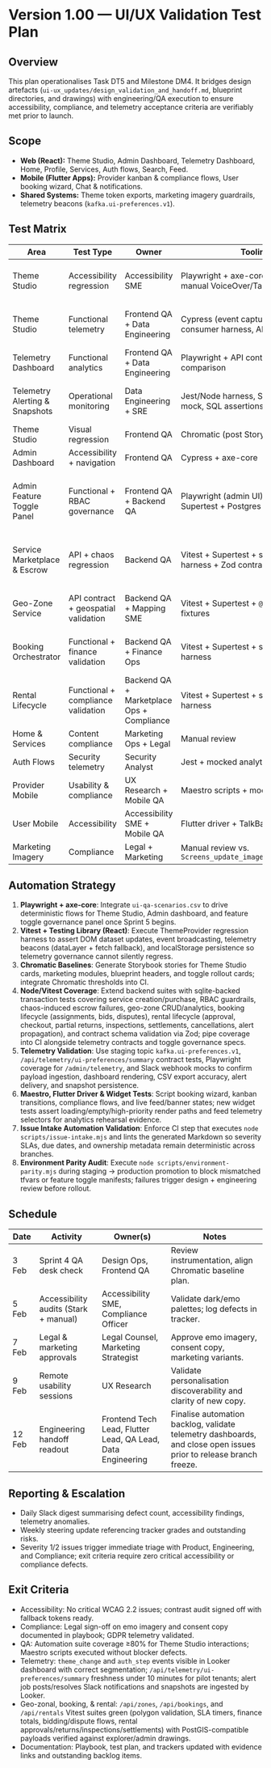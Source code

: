 # Version 1.00 — UI/UX Validation Test Plan

## Overview
This plan operationalises Task DT5 and Milestone DM4. It bridges design artefacts (`ui-ux_updates/design_validation_and_handoff.md`, blueprint directories, and drawings) with engineering/QA execution to ensure accessibility, compliance, and telemetry acceptance criteria are verifiably met prior to launch.

## Scope
- **Web (React):** Theme Studio, Admin Dashboard, Telemetry Dashboard, Home, Profile, Services, Auth flows, Search, Feed.
- **Mobile (Flutter Apps):** Provider kanban & compliance flows, User booking wizard, Chat & notifications.
- **Shared Systems:** Theme token exports, marketing imagery guardrails, telemetry beacons (`kafka.ui-preferences.v1`).

## Test Matrix
| Area | Test Type | Owner | Tooling | Acceptance Criteria |
| --- | --- | --- | --- | --- |
| Theme Studio | Accessibility regression | Accessibility SME | Playwright + axe-core (Sprint 5), manual VoiceOver/TalkBack | `PreferenceChangeAnnouncer` announces theme/density/contrast changes; focus outlines meet contrast thresholds documented in `Screen_update_Screen_colours.md`. |
| Theme Studio | Functional telemetry | Frontend QA + Data Engineering | Cypress (event capture), Kafka consumer harness, API contract tests | `fixnado:theme-change` event and beacon payload include theme/density/contrast/marketingVariant/tenantId/role/locale; `/api/telemetry/ui-preferences/summary` returns aggregated counts with latestEventAt freshness < 10m. |
| Telemetry Dashboard | Functional analytics | Frontend QA + Data Engineering | Playwright + API contract tests + CSV comparison | Summary cards, trend chart, and breakdown panels match `/api/telemetry/ui-preferences/summary`; CSV export mirrors payload; stale warning triggers when latestEventAt > 120m. |
| Telemetry Alerting & Snapshots | Operational monitoring | Data Engineering + SRE | Jest/Node harness, Slack webhook mock, SQL assertions | Alert job triggers Slack message when freshness ≥120m or emo share <10% (≥50 events), suppresses duplicates, and persists `ui_preference_telemetry_snapshot` rows with governed payload JSON. |
| Theme Studio | Visual regression | Frontend QA | Chromatic (post Storybook uplift) | Snapshot deltas below 0.2% threshold across light/dark/emo variants. |
| Admin Dashboard | Accessibility + navigation | Frontend QA | Cypress + axe-core | Widget tab order matches `Dashboard Organisation.md`; compliance export button accessible and gated. |
| Admin Feature Toggle Panel | Functional + RBAC governance | Frontend QA + Backend QA | Playwright (admin UI) + Vitest + Supertest + Postgres test container | Feature lifecycle actions (create, stage, graduate, retire) persist to PostGIS-backed store, enforce rollout windows, emit audit events, and honour RBAC — viewers blocked from mutations, auditors receive read-only export. Toggle propagation webhooks acknowledged within 5s and retries logged. |
| Service Marketplace & Escrow | API + chaos regression | Backend QA | Vitest + Supertest + sqlite transaction harness + Zod contracts | Purchase flow persists order + escrow atomically, rejects unauthorised buyers, validates currency overrides, and rolls back cleanly when escrow persistence fails; response schema validated against consumer contract to prevent payload drift. |
| Geo-Zone Service | API contract + geospatial validation | Backend QA + Mapping SME | Vitest + Supertest + `@turf/turf` fixtures | `/api/zones` enforces GeoJSON validity, computes centroid/bounding box within tolerance of `website_drawings.md`, and snapshot endpoint persists analytics payloads with sample size metadata. |
| Booking Orchestrator | Functional + finance validation | Backend QA + Finance Ops | Vitest + Supertest + sqlite + finance harness | Booking creation honours SLA targets, assignments update status/metadata, bidding lifecycle persists revision/audit logs, finance totals respect commission/tax rate configuration, and dispute endpoint transitions status + captures audit trail. |
| Rental Lifecycle | Functional + compliance validation | Backend QA + Marketplace Ops + Compliance | Vitest + Supertest + sqlite + file fixture harness | `/api/rentals` covers approval, checkout, partial/full returns, inspection checkpoints, settlement, cancellation, alert propagation, and deposit adjustments with audit metadata. Inspection uploads validated, overdue alerts raised, and ledger reconciliation triggered without orphaned holds. |
| Home & Services | Content compliance | Marketing Ops + Legal | Manual review | Copy matches `Home page text.md`, disclaimers present, consent CTA routes to flagged flows. |
| Auth Flows | Security telemetry | Security Analyst | Jest + mocked analytics pipeline | `auth_step` telemetry hashed email and includes locale/timezone metadata; no plaintext PII. |
| Provider Mobile | Usability & compliance | UX Research + Mobile QA | Maestro scripts + moderated study | 90% task success for kanban transitions; compliance gating mirrors `provider_app_wireframe_changes.md`. |
| User Mobile | Accessibility | Accessibility SME + Mobile QA | Flutter driver + TalkBack session | Booking stepper voice guidance matches script; chat composer accessible. |
| Marketing Imagery | Compliance | Legal + Marketing | Manual review vs. `Screens_update_images_and_vectors.md` | Emo imagery approved and recorded; seasonal overlays follow guardrails. |

## Automation Strategy
1. **Playwright + axe-core**: Integrate `ui-qa-scenarios.csv` to drive deterministic flows for Theme Studio, Admin dashboard, and feature toggle governance panel once Sprint 5 begins.
2. **Vitest + Testing Library (React)**: Execute ThemeProvider regression harness to assert DOM dataset updates, event broadcasting, telemetry beacons (dataLayer + fetch fallback), and localStorage persistence so telemetry governance cannot silently regress.
3. **Chromatic Baselines**: Generate Storybook stories for Theme Studio cards, marketing modules, blueprint headers, and toggle rollout cards; integrate Chromatic thresholds into CI.
4. **Node/Vitest Coverage**: Extend backend suites with sqlite-backed transaction tests covering service creation/purchase, RBAC guardrails, chaos-induced escrow failures, geo-zone CRUD/analytics, booking lifecycle (assignments, bids, disputes), rental lifecycle (approval, checkout, partial returns, inspections, settlements, cancellations, alert propagation), and contract schema validation via Zod; pipe coverage into CI alongside telemetry contracts and toggle governance specs.
5. **Telemetry Validation**: Use staging topic `kafka.ui-preferences.v1`, `/api/telemetry/ui-preferences/summary` contract tests, Playwright coverage for `/admin/telemetry`, and Slack webhook mocks to confirm payload ingestion, dashboard rendering, CSV export accuracy, alert delivery, and snapshot persistence.
6. **Maestro, Flutter Driver & Widget Tests**: Script booking wizard, kanban transitions, compliance flows, and live feed/banner states; new widget tests assert loading/empty/high-priority render paths and feed telemetry selectors for analytics rehearsal evidence.
7. **Issue Intake Automation Validation**: Enforce CI step that executes `node scripts/issue-intake.mjs` and lints the generated Markdown so severity SLAs, due dates, and ownership metadata remain deterministic across branches.
8. **Environment Parity Audit**: Execute `node scripts/environment-parity.mjs` during staging → production promotion to block mismatched tfvars or feature toggle manifests; failures trigger design + engineering review before rollout.

## Schedule
| Date | Activity | Owner(s) | Notes |
| --- | --- | --- | --- |
| 3 Feb | Sprint 4 QA desk check | Design Ops, Frontend QA | Review instrumentation, align Chromatic baseline plan. |
| 5 Feb | Accessibility audits (Stark + manual) | Accessibility SME, Compliance Officer | Validate dark/emo palettes; log defects in tracker. |
| 7 Feb | Legal & marketing approvals | Legal Counsel, Marketing Strategist | Approve emo imagery, consent copy, marketing variants. |
| 9 Feb | Remote usability sessions | UX Research | Validate personalisation discoverability and clarity of new copy. |
| 12 Feb | Engineering handoff readout | Frontend Tech Lead, Flutter Lead, QA Lead, Data Engineering | Finalise automation backlog, validate telemetry dashboards, and close open issues prior to release branch freeze. |

## Reporting & Escalation
- Daily Slack digest summarising defect count, accessibility findings, telemetry anomalies.
- Weekly steering update referencing tracker grades and outstanding risks.
- Severity 1/2 issues trigger immediate triage with Product, Engineering, and Compliance; exit criteria require zero critical accessibility or compliance defects.

## Exit Criteria
- Accessibility: No critical WCAG 2.2 issues; contrast audit signed off with fallback tokens ready.
- Compliance: Legal sign-off on emo imagery and consent copy documented in playbook; GDPR telemetry validated.
- QA: Automation suite coverage ≥80% for Theme Studio interactions; Maestro scripts executed without blocker defects.
- Telemetry: `theme_change` and `auth_step` events visible in Looker dashboard with correct segmentation; `/api/telemetry/ui-preferences/summary` freshness under 10 minutes for pilot tenants; alert job posts/resolves Slack notifications and snapshots are ingested by Looker.
- Geo-zonal, booking, & rental: `/api/zones`, `/api/bookings`, and `/api/rentals` Vitest suites green (polygon validation, SLA timers, finance totals, bidding/dispute flows, rental approvals/returns/inspections/settlements) with PostGIS-compatible payloads verified against explorer/admin drawings.
- Documentation: Playbook, test plan, and trackers updated with evidence links and outstanding backlog items.

